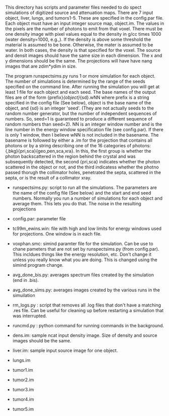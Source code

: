 This directory has scripts and parameter files needed to do spect
simulations of digitized source and attenuation maps. There are 7
input object, liver, lungs, and tumors1-5. These are specified in the
config.par file. Each object must have an input integer source map,
object.im. The values in the pixels are the number of photons to emit from
that voxel. There must be one density image with pixel values equal to the
density in g/cc times 1000 (water density=1000, e.g.,). If the density
is above some threshold the material is assumed to be bone. Otherwise,
the mater is assumed to be water. In both cases, the density is that
specified for the voxel. The source and densit images should have the same
size in each dimension. The x and y dimensions should be the same. The
projections will have have nang images that are zdim*ydim in size.

The program runspectsims.py runs 1 or more simulation for each object. The
number of simulations is determined by the range of the seeds specified
on the command line. After running the simulation you will get at least 1
file for each object and each seed. The base names of the output files are
of the form {prefix}_{object}_{sd}.wNN where prefix is a string specified
in the config file (See below), object is the base name of the object,
and {sd} is an integer 'seed'. (They are not actually seeds to the random
number generator, but the number of independent sequences of numbers. So,
seed=1 is guaranteed to produce a different sequence of random numbers
than seed=2). NN is an integer window number and is the line number
in the energy window specification file (see config.par). If there is
only 1 window, then I believe wNN is not included in the basename. The
basename is followed by either a .im for the projection that contains
all photons or by a string describing one of the 16 categories of
photons: {,bkg}{pri,sca}{geo,pen,sca,xra}. In this, the first group is
whether the photon backscattered in the region behind the crystal and
was subsequently detected, the second {pri,sca} indicates whether the
photon scattered in the object or not, and the third indicatess whether
the photno passed thorugh the collimator holes, penetrated the septa,
scattered in the septa, or is the result of a collimator xray.

- runspectsims.py: script to run all the simulations. The parameters
are the name of the config file (See below) and the start and end seed
numbers. Normally you run a number of simulations for each object
and average them. This lets you do that. The noise in the resulting
projections

- config.par: parameter file

- tc99m_ewins.win: file with high and low limits for energy windows used
for projections. One window is in each file.

- voxphan.smc: simind paramter file for the simulation. Can be use to
chane pameters that are not set by runspectsims.py (from config.par). This
incldues things like the energy resolution, etc. Don't change it unless
you really know what you are doing. This is changed using the simind
program change.

- avg_done_bis.py: averages spectrum files created by the simulation
(end in .bis).

- avg_done_sims.py: averages images created by the various runs in the
simuilation

- rm_logs.py : script that removes all .log files that don't have a
matching .res file. Can be useful for cleaning up before restarting a
simulation that was interrupted.

- runcmd.py : python command for running commands in the background.

- dens.im: sample ncat input density image. Size of density and source
images should be the same.

- liver.im: sample input source image for one object.

- lungs.im

- tumor1.im

- tumor2.im

- tumor3.im

- tumor4.im

- tumor5.im
